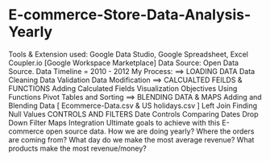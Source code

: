 # E-commerce-Store-Data-Analysis-Yearly
Tools &amp; Extension used:   Google Data Studio,  Google Spreadsheet, Excel  Coupler.io [Google Workspace Marketplace]    Data Source: Open Data Source.  Data Timeline = 2010 - 2012   My Process:   ==> LOADING DATA Data Cleaning Data Validation  Data Modification   ==> CALCUALTED FEILDS &amp; FUNCTIONS Adding Calculated Fields Visualization Objectives Using Functions Pivot Tables and Sorting  ==> BLENDING DATA &amp; MAPS Adding and Blending Data [ Ecommerce-Data.csv &amp; US holidays.csv ] Left Join Finding Null Values CONTROLS AND FILTERS Date Controls Comparing Dates Drop Down Filter Maps Integration   Ultimate goals to achieve with this E-commerce open source data.   How we are doing yearly?  Where the orders are coming from?  What day do we make the most average revenue? What products make the most revenue/money?  
